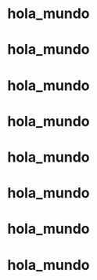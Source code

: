 # hola_mundo
# hola_mundo
# hola_mundo
# hola_mundo
# hola_mundo
# hola_mundo
# hola_mundo
# hola_mundo
